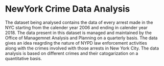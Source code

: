 # NewYork Crime Data Analysis 
The dataset being analysed contains the data of every arrest made in the NYC starting from the calender year 2006 and ending in calender year 2018.
The data present in this dataset is managed and maintained by the Office of Managemnet Analysis and Planning on a quarterly basis.
The data gives an idea reagrding the nature of NYPD law enforcement activities along with the crimes involved with those arrests in New York City.
The data analysis is based on different crimes and their catogarization on a quantitative basis.
